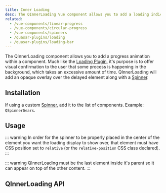 ```yaml
---
title: Inner Loading
desc: The QInnerLoading Vue component allows you to add a loading indicator within a component in the form of a local overlay.
related:
  - /vue-components/linear-progress
  - /vue-components/circular-progress
  - /vue-components/spinners
  - /quasar-plugins/loading
  - /quasar-plugins/loading-bar
---
```


The QInnerLoading component allows you to add a progress animation within a component. Much like the [Loading Plugin](/quasar-plugins/loading), it's purpose is to offer visual confirmation to the user that some process is happening in the background, which takes an excessive amount of time. QInnerLoading will add an opaque overlay over the delayed element along with a [Spinner](/vue-components/spinners).

## Installation
<doc-installation components="QInnerLoading" />

If using a custom [Spinner](/vue-components/spinners), add it to the list of components. Example: `QSpinnerGears`.

## Usage

::: warning
In order for the spinner to be properly placed in the center of the element you want the loading display to show over, that element must have CSS position set to `relative` (or the `relative-position` CSS class declared).
:::

::: warning
QInnerLoading must be the last element inside it's parent so it can appear on top of the other content.
:::

<doc-example title="Basic" file="QInnerLoading/Basic" />

## QInnerLoading API
<doc-api file="QInnerLoading" />
